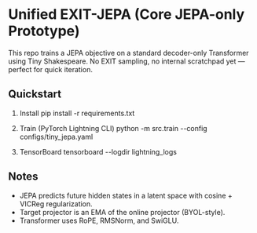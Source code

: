 # Unified EXIT-JEPA (Core JEPA-only Prototype)

This repo trains a JEPA objective on a standard decoder-only Transformer using Tiny Shakespeare.
No EXIT sampling, no internal scratchpad yet — perfect for quick iteration.

## Quickstart

1) Install
   pip install -r requirements.txt

2) Train (PyTorch Lightning CLI)
   python -m src.train --config configs/tiny_jepa.yaml

3) TensorBoard
   tensorboard --logdir lightning_logs

## Notes
- JEPA predicts future hidden states in a latent space with cosine + VICReg regularization.
- Target projector is an EMA of the online projector (BYOL-style).
- Transformer uses RoPE, RMSNorm, and SwiGLU.